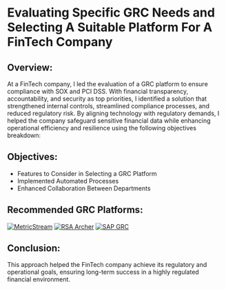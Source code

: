 # Evaluating Specific GRC Needs and Selecting A Suitable Platform For A FinTech Company

<h2>Overview:</h2>
At a FinTech company, I led the evaluation of a GRC platform to ensure compliance with SOX and PCI DSS. With financial transparency, accountability, and security as top priorities, I identified a solution that strengthened internal controls, streamlined compliance processes, and reduced regulatory risk. By aligning technology with regulatory demands, I helped the company safeguard sensitive financial data while enhancing operational efficiency and resilience using the following objectives breakdown: 
<br />


<h2>Objectives:</h2>

- Features to Consider in Selecting a GRC Platform
- Implemented Automated Processes
- Enhanced Collaboration Between Departments

<h2>Recommended GRC Platforms:</h2>

[![MetricStream](https://img.shields.io/badge/-MetricStream-00558C?&style=for-the-badge&logo=MetricStream&logoColor=white)](https://www.metricstream.com/)  [![RSA Archer](https://img.shields.io/badge/-RSA_Archer-D2B48C?&style=for-the-badge&logo=RSA&logoColor=black)](https://www.archerirm.com/)  [![SAP GRC](https://img.shields.io/badge/-SAP_GRC-50C878?&style=for-the-badge&logo=SAP&logoColor=white)](https://www.sap.com/products/technology-platform/grc.html)




<h2>Conclusion:</h2>

This approach helped the FinTech company achieve its regulatory and operational goals, ensuring long-term success in a highly regulated financial environment.
